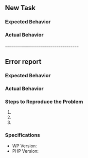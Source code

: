## New Task
### Expected Behavior


### Actual Behavior


#### -------------------------------------
## Error report
### Expected Behavior


### Actual Behavior


### Steps to Reproduce the Problem

  1.
  2.
  3.

### Specifications

  - WP Version:
  - PHP Version:
